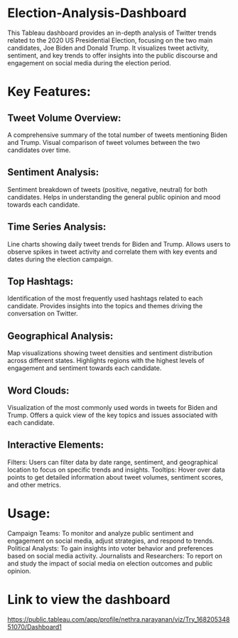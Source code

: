 # Election-Analysis-Dashboard
This Tableau dashboard provides an in-depth analysis of Twitter trends related to the 2020 US Presidential Election, focusing on the two main candidates, Joe Biden and Donald Trump. It visualizes tweet activity, sentiment, and key trends to offer insights into the public discourse and engagement on social media during the election period.

# Key Features:

## Tweet Volume Overview:
A comprehensive summary of the total number of tweets mentioning Biden and Trump.
Visual comparison of tweet volumes between the two candidates over time.

## Sentiment Analysis:
Sentiment breakdown of tweets (positive, negative, neutral) for both candidates.
Helps in understanding the general public opinion and mood towards each candidate.

## Time Series Analysis:
Line charts showing daily tweet trends for Biden and Trump.
Allows users to observe spikes in tweet activity and correlate them with key events and dates during the election campaign.

## Top Hashtags:
Identification of the most frequently used hashtags related to each candidate.
Provides insights into the topics and themes driving the conversation on Twitter.

## Geographical Analysis:
Map visualizations showing tweet densities and sentiment distribution across different states.
Highlights regions with the highest levels of engagement and sentiment towards each candidate.

## Word Clouds:
Visualization of the most commonly used words in tweets for Biden and Trump.
Offers a quick view of the key topics and issues associated with each candidate.

## Interactive Elements:
Filters: Users can filter data by date range, sentiment, and geographical location to focus on specific trends and insights.
Tooltips: Hover over data points to get detailed information about tweet volumes, sentiment scores, and other metrics.

# Usage:
Campaign Teams: To monitor and analyze public sentiment and engagement on social media, adjust strategies, and respond to trends.
Political Analysts: To gain insights into voter behavior and preferences based on social media activity.
Journalists and Researchers: To report on and study the impact of social media on election outcomes and public opinion.


# Link to view the dashboard
https://public.tableau.com/app/profile/nethra.narayanan/viz/Try_16820534851070/Dashboard1
